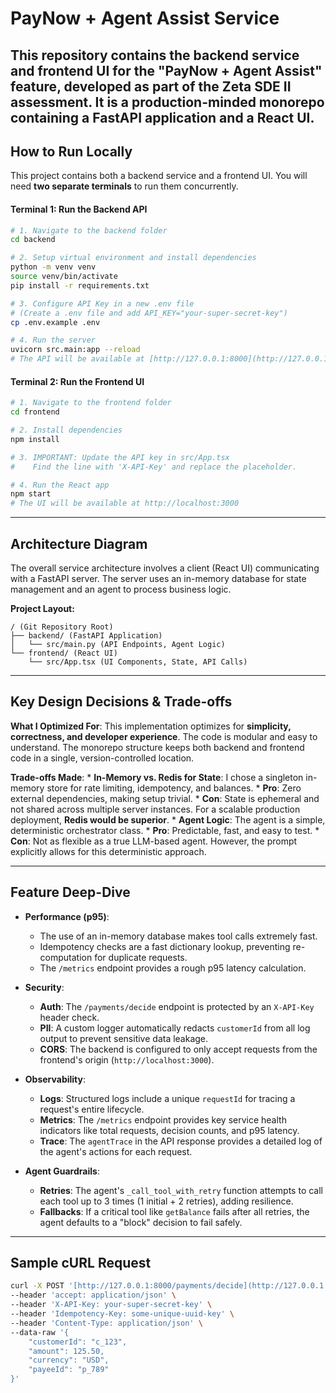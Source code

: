 # PayNow + Agent Assist Service

This repository contains the backend service and frontend UI for the "PayNow + Agent Assist" feature, developed as part of the Zeta SDE II assessment. It is a production-minded monorepo containing a FastAPI application and a React UI.
---

## How to Run Locally

This project contains both a backend service and a frontend UI. You will need **two separate terminals** to run them concurrently.

#### **Terminal 1: Run the Backend API**
```bash
# 1. Navigate to the backend folder
cd backend

# 2. Setup virtual environment and install dependencies
python -m venv venv
source venv/bin/activate
pip install -r requirements.txt

# 3. Configure API Key in a new .env file
# (Create a .env file and add API_KEY="your-super-secret-key")
cp .env.example .env

# 4. Run the server
uvicorn src.main:app --reload
# The API will be available at [http://127.0.0.1:8000](http://127.0.0.1:8000)
```

#### **Terminal 2: Run the Frontend UI**
```bash
# 1. Navigate to the frontend folder
cd frontend

# 2. Install dependencies
npm install

# 3. IMPORTANT: Update the API key in src/App.tsx
#    Find the line with 'X-API-Key' and replace the placeholder.

# 4. Run the React app
npm start
# The UI will be available at http://localhost:3000
```

---

## Architecture Diagram

The overall service architecture involves a client (React UI) communicating with a FastAPI server. The server uses an in-memory database for state management and an agent to process business logic.

**Project Layout:**
```
/ (Git Repository Root)
├── backend/ (FastAPI Application)
│   └── src/main.py (API Endpoints, Agent Logic)
└── frontend/ (React UI)
    └── src/App.tsx (UI Components, State, API Calls)
```

---

## Key Design Decisions & Trade-offs

**What I Optimized For**: This implementation optimizes for **simplicity, correctness, and developer experience**. The code is modular and easy to understand. The monorepo structure keeps both backend and frontend code in a single, version-controlled location.

**Trade-offs Made**:
    * **In-Memory vs. Redis for State**: I chose a singleton in-memory store for rate limiting, idempotency, and balances.
        * **Pro**: Zero external dependencies, making setup trivial.
        * **Con**: State is ephemeral and not shared across multiple server instances. For a scalable production deployment, **Redis would be superior**.
    * **Agent Logic**: The agent is a simple, deterministic orchestrator class.
        * **Pro**: Predictable, fast, and easy to test.
        * **Con**: Not as flexible as a true LLM-based agent. However, the prompt explicitly allows for this deterministic approach.

---

## Feature Deep-Dive

* **Performance (p95)**:
    * The use of an in-memory database makes tool calls extremely fast.
    * Idempotency checks are a fast dictionary lookup, preventing re-computation for duplicate requests.
    * The `/metrics` endpoint provides a rough p95 latency calculation.

* **Security**:
    * **Auth**: The `/payments/decide` endpoint is protected by an `X-API-Key` header check.
    * **PII**: A custom logger automatically redacts `customerId` from all log output to prevent sensitive data leakage.
    * **CORS**: The backend is configured to only accept requests from the frontend's origin (`http://localhost:3000`).

* **Observability**:
    * **Logs**: Structured logs include a unique `requestId` for tracing a request's entire lifecycle.
    * **Metrics**: The `/metrics` endpoint provides key service health indicators like total requests, decision counts, and p95 latency.
    * **Trace**: The `agentTrace` in the API response provides a detailed log of the agent's actions for each request.

* **Agent Guardrails**:
    * **Retries**: The agent's `_call_tool_with_retry` function attempts to call each tool up to 3 times (1 initial + 2 retries), adding resilience.
    * **Fallbacks**: If a critical tool like `getBalance` fails after all retries, the agent defaults to a "block" decision to fail safely.

---

## Sample cURL Request

```bash
curl -X POST '[http://127.0.0.1:8000/payments/decide](http://127.0.0.1:8000/payments/decide)' \
--header 'accept: application/json' \
--header 'X-API-Key: your-super-secret-key' \
--header 'Idempotency-Key: some-unique-uuid-key' \
--header 'Content-Type: application/json' \
--data-raw '{
    "customerId": "c_123",
    "amount": 125.50,
    "currency": "USD",
    "payeeId": "p_789"
}'
```
